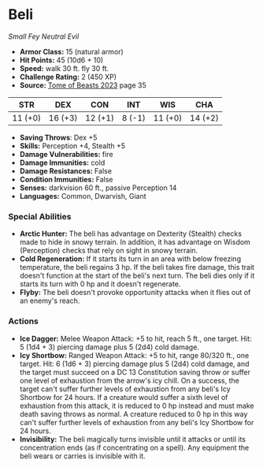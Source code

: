 # Beli

*Small* *Fey* *Neutral Evil*

- **Armor Class:** 15 (natural armor)
- **Hit Points:** 45 (10d6 + 10)
- **Speed:** walk 30 ft. fly 30 ft.
- **Challenge Rating:** 2 (450 XP)
- **Source:** [Tome of Beasts 2023](https://koboldpress.com/kpstore/product/tome-of-beasts-1-2023-edition/) page 35

| STR | DEX | CON | INT | WIS | CHA |
| --- | --- | --- | --- | --- | --- |
| 11 (+0) | 16 (+3) | 12 (+1) | 8 (-1) | 11 (+0) | 14 (+2) |

- **Saving Throws**: Dex +5
- **Skills:** Perception +4, Stealth +5
- **Damage Vulnerabilities:** fire
- **Damage Immunities:** cold
- **Damage Resistances:** False
- **Condition Immunities:** False
- **Senses:** darkvision 60 ft., passive Perception 14
- **Languages:** Common, Dwarvish, Giant

### Special Abilities

- **Arctic Hunter:** The beli has advantage on Dexterity (Stealth) checks made to hide in snowy terrain. In addition, it has advantage on Wisdom (Perception) checks that rely on sight in snowy terrain.
- **Cold Regeneration:** If it starts its turn in an area with below freezing temperature, the beli regains 3 hp. If the beli takes fire damage, this trait doesn't function at the start of the beli's next turn. The beli dies only if it starts its turn with 0 hp and it doesn't regenerate.
- **Flyby:** The beli doesn't provoke opportunity attacks when it flies out of an enemy's reach.

### Actions

- **Ice Dagger:** Melee Weapon Attack: +5 to hit, reach 5 ft., one target. Hit: 5 (1d4 + 3) piercing damage plus 5 (2d4) cold damage.
- **Icy Shortbow:** Ranged Weapon Attack: +5 to hit, range 80/320 ft., one target. Hit: 6 (1d6 + 3) piercing damage plus 5 (2d4) cold damage, and the target must succeed on a DC 13 Constitution saving throw or suffer one level of exhaustion from the arrow's icy chill. On a success, the target can't suffer further levels of exhaustion from any beli's Icy Shortbow for 24 hours. If a creature would suffer a sixth level of exhaustion from this attack, it is reduced to 0 hp instead and must make death saving throws as normal. A creature reduced to 0 hp in this way can't suffer further levels of exhaustion from any beli's Icy Shortbow for 24 hours.
- **Invisibility:** The beli magically turns invisible until it attacks or until its concentration ends (as if concentrating on a spell). Any equipment the beli wears or carries is invisible with it.
